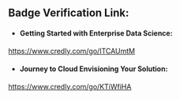## Badge Verification Link:

-   #### Getting Started with Enterprise Data Science:

https://www.credly.com/go/ITCAUmtM

-   #### Journey to Cloud Envisioning Your Solution:

https://www.credly.com/go/KTiWfiHA
